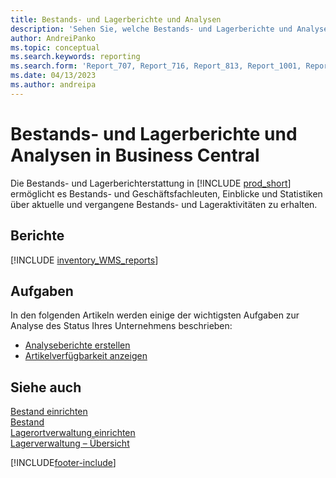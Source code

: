 ```yaml
---
title: Bestands- und Lagerberichte und Analysen
description: 'Sehen Sie, welche Bestands- und Lagerberichte und Analysen in der Standardversion von Business Central verfügbar sind, damit Sie Ihr Unternehmen im Auge behalten können.'
author: AndreiPanko
ms.topic: conceptual
ms.search.keywords: reporting
ms.search.form: 'Report_707, Report_716, Report_813, Report_1001, Report_5807, Report_5808, Report_5809, Report_7313, Report_7319, Report_7320'
ms.date: 04/13/2023
ms.author: andreipa
---
```

# <a name="inventory-and-warehouse-reports-and-analytics-in-business-central"></a><a name="inventory-and-warehouse-reports-and-analytics-in-business-central"></a><a name="inventory-and-warehouse-reports-and-analytics-in-business-central"></a>Bestands- und Lagerberichte und Analysen in Business Central

Die Bestands- und Lagerberichterstattung in [!INCLUDE [prod_short](includes/prod_short.md)] ermöglicht es Bestands- und Geschäftsfachleuten, Einblicke und Statistiken über aktuelle und vergangene Bestands- und Lageraktivitäten zu erhalten.  

## <a name="reports"></a><a name="reports"></a><a name="reports"></a>Berichte
[!INCLUDE [inventory_WMS_reports](includes/inventory-WMS-reports-include.md)]


## <a name="tasks"></a><a name="tasks"></a><a name="tasks"></a>Aufgaben

In den folgenden Artikeln werden einige der wichtigsten Aufgaben zur Analyse des Status Ihres Unternehmens beschrieben:

* [Analyseberichte erstellen](bi-how-create-analysis-views-reports.md)  
* [Artikelverfügbarkeit anzeigen](inventory-how-availability-overview.md)


## <a name="see-also"></a><a name="see-also"></a><a name="see-also"></a>Siehe auch

[Bestand einrichten](inventory-setup-inventory.md)  
[Bestand](inventory-manage-inventory.md)  
[Lagerortverwaltung einrichten](warehouse-setup-warehouse.md)  
[Lagerverwaltung – Übersicht](design-details-warehouse-management.md)

[!INCLUDE[footer-include](includes/footer-banner.md)]
